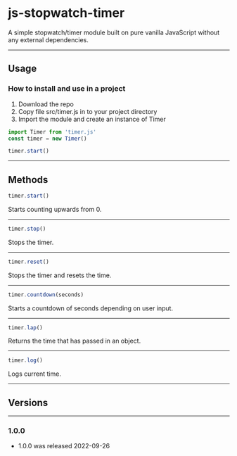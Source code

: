 # js-stopwatch-timer

A simple stopwatch/timer module built on pure vanilla JavaScript without any external dependencies.

----

## Usage

### How to install and use in a project

1. Download the repo
2. Copy file src/timer.js in to your project directory
3. Import the module and create an instance of Timer
 ```js
 import Timer from 'timer.js'
 const timer = new Timer()

 timer.start()
````
----

## Methods
```js
timer.start()
````
Starts counting upwards from 0.

----

```js
timer.stop()
````
Stops the timer.


----

```js
timer.reset()
````
Stops the timer and resets the time.

----

```js
timer.countdown(seconds)
````
Starts a countdown of seconds depending on user input.

----

```js
timer.lap()
````
Returns the time that has passed in an object.

----

```js
timer.log()
````
Logs current time.

---


## Versions

---
### 1.0.0

* 1.0.0 was released 2022-09-26






